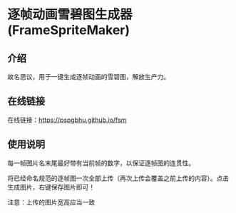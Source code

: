 # 逐帧动画雪碧图生成器 (FrameSpriteMaker)

## 介绍
故名思议，用于一键生成逐帧动画的雪碧图，解放生产力。

## 在线链接
在线链接：https://pspgbhu.github.io/fsm

## 使用说明
每一帧图片名末尾最好带有当前帧的数字，以保证逐帧图的连贯性。

将已经命名规范的逐帧图一次全部上传（再次上传会覆盖之前上传的内容）。点击生成图片，右键保存图片即可！

注意：上传的图片宽高应当一致
